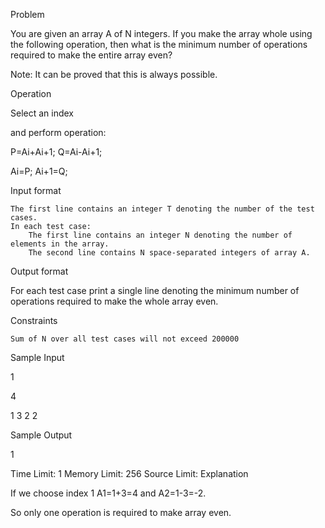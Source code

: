 Problem

You are given an array A of N integers. If you make the array whole using the following operation, then what is the minimum number of operations required to make the entire array even?

Note: It can be proved that this is always possible.

Operation

Select an index  

  and perform operation:

P=Ai+Ai+1; Q=Ai-Ai+1;

Ai=P; Ai+1=Q;

Input format

    The first line contains an integer T denoting the number of the test cases.
    In each test case:
        The first line contains an integer N denoting the number of elements in the array.
        The second line contains N space-separated integers of array A.

Output format

For each test case print a single line denoting the minimum number of operations required to make the whole array even.

Constraints

    Sum of N over all test cases will not exceed 200000

Sample Input

1

4

1 3 2 2

Sample Output

1

Time Limit: 1
Memory Limit: 256
Source Limit:
Explanation

If we choose index 1 A1=1+3=4 and A2=1-3=-2.

So only one operation is required to make array even.
